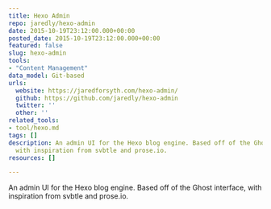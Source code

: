 ```yaml
---
title: Hexo Admin
repo: jaredly/hexo-admin
date: 2015-10-19T23:12:00.000+00:00
posted_date: 2015-10-19T23:12:00.000+00:00
featured: false
slug: hexo-admin
tools:
- "Content Management"
data_model: Git-based
urls:
  website: https://jaredforsyth.com/hexo-admin/
  github: https://github.com/jaredly/hexo-admin
  twitter: ''
  other: ''
related_tools:
- tool/hexo.md
tags: []
description: An admin UI for the Hexo blog engine. Based off of the Ghost interface,
  with inspiration from svbtle and prose.io.
resources: []

---
```

An admin UI for the Hexo blog engine. Based off of the Ghost interface, with inspiration from svbtle and prose.io.
